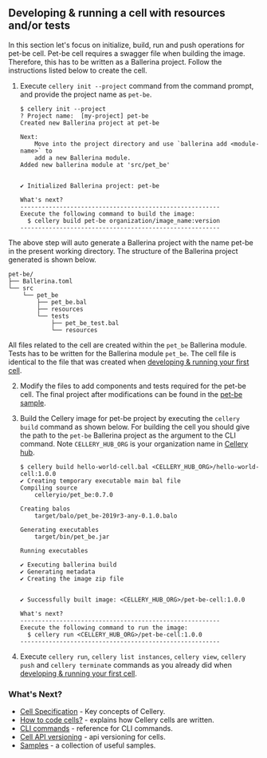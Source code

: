 ## Developing & running a cell with resources and/or tests

In this section let's focus on initialize, build, run and push operations for pet-be cell. Pet-be cell requires a 
swagger file when building the image. Therefore, this has to be written as a Ballerina project. Follow the instructions listed below to create the cell.

1. Execute `cellery init --project` command from the command prompt, and provide the project name as `pet-be`. 
    ```
    $ cellery init --project
    ? Project name:  [my-project] pet-be
    Created new Ballerina project at pet-be

    Next:
        Move into the project directory and use `ballerina add <module-name>` to
        add a new Ballerina module.
    Added new ballerina module at 'src/pet_be'


    ✔ Initialized Ballerina project: pet-be

    What's next?
    --------------------------------------------------------
    Execute the following command to build the image:
      $ cellery build pet-be organization/image_name:version
    --------------------------------------------------------

    ```
The above step will auto generate a Ballerina project with the name pet-be in the present working directory. The structure of the Ballerina project generated is shown below.

    pet-be/
    ├── Ballerina.toml
    └── src
        └── pet_be
            ├── pet_be.bal
            ├── resources
            └── tests
                ├── pet_be_test.bal
                └── resources

All files related to the cell are created within the `pet_be` Ballerina module. Tests has to be written for the 
Ballerina module `pet_be`. The cell file is identical to the file that was created when [developing & running your first cell](https://github.com/wso2/cellery/blob/master/docs/writing-a-cell.md). 

2. Modify the files to add components and tests required for the pet-be cell. The final project after modifications 
can be found in the [pet-be sample](https://github.com/wso2/cellery-samples/tree/master/cells/pet-store/pet-be).

3. Build the Cellery image for pet-be project by executing the `cellery build` command as shown below. For building 
the cell you should give the path to the `pet-be` Ballerina project as the argument to the CLI command.
Note `CELLERY_HUB_ORG` is your organization name in [Cellery hub](https://hub.cellery.io/).
    ```
    $ cellery build hello-world-cell.bal <CELLERY_HUB_ORG>/hello-world-cell:1.0.0
    ✔ Creating temporary executable main bal file
    Compiling source
        celleryio/pet_be:0.7.0

    Creating balos
        target/balo/pet_be-2019r3-any-0.1.0.balo

    Generating executables
        target/bin/pet_be.jar

    Running executables

    ✔ Executing ballerina build
    ✔ Generating metadata
    ✔ Creating the image zip file


    ✔ Successfully built image: <CELLERY_HUB_ORG>/pet-be-cell:1.0.0

    What's next?
    --------------------------------------------------------
    Execute the following command to run the image:
      $ cellery run <CELLERY_HUB_ORG>/pet-be-cell:1.0.0
    --------------------------------------------------------
    ```

4. Execute `cellery run`, `cellery list instances`, `cellery view`, `cellery push` and `cellery terminate` commands 
as you already did when [developing & running your first cell](https://github.com/wso2/cellery/blob/master/docs/writing-a-cell.md).
    
### What's Next?
- [Cell Specification](https://github.com/wso2/cellery-spec/blob/master/README.md) - Key concepts of Cellery.
- [How to code cells?](cellery-syntax.md) - explains how Cellery cells are written.
- [CLI commands](cli-reference.md) - reference for CLI commands.
- [Cell API versioning](cell-api-versioning.md) - api versioning for cells. 
- [Samples](https://github.com/wso2/cellery-samples/tree/master) - a collection of useful samples.
